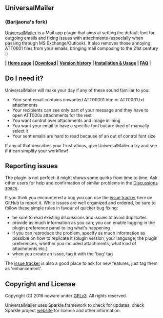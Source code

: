 UniversalMailer
---------------
### (Barijaona's fork)

[UniversalMailer][1] is a Mail.app plugin that aims at setting the default font for outgoing emails and fixing issues
with attachments (especially when passing through MS Exchange/Outlook). It also removes those annoying ATT0001 files from your emails, bringing mail composing to the 21st century :)

**|  [Home page][1] | [Download][2] | [Version history][3] | [Installation & Usage][4] | [FAQ][5] |**

Do I need it?
-------------

UniversalMailer will make your day if any of these sound familiar to you:
* Your sent email contains unwanted ATT00001.htm or ATT0001.txt attachments
* Your recipients can see only part of your message and they have to open ATT000x attachments for the rest
* You want control over attachments and image inlining
* You want your email to have a specific font but are tired of manually select it
* Your sent emails are hard to read because of an out of control font size

If any of that describes your frustrations, give UniversalMailer a try and see if it can simplify your workflow!

Reporting issues
------

The plugin is not perfect: it might shows some quirks from time to time. Ask other users for help and confirmation of similar problems in the [Discussions space][8].

If you think you encountered a bug you can use the [issue tracker][6] here on GitHub to report it. While issues are well organized and ordered, be sure to follow these simple rules in favour of quicker bug fixing:

* be sure to read existing discussions and issues to avoid duplicates
* provide as much information as you can; you can enable logging in the plugin preference panel to log what's happening
* if you can reproduce the problem, specify as much information as possible on how to replicate it (plugin version, your language, the plugin preferences, whether you included attachments, what kind of attachments etc.)
* when you create an issue, tag it with the 'bug' tag

The [issue tracker][6] is also a good place to ask for new features, just tag them as 'enhancement'.

Copyright and License
---------------------

Copyright (C) 2016 noware under [GPLv3](LICENSE). All rights reserved.

UniversalMailer uses Sparkle.framework to check for updates, check Sparkle project [website][7] for license and other information.


[1]: https://github.com/barijaona/UniversalMailer
[2]: https://github.com/barijaona/UniversalMailer/releases/latest
[3]: https://github.com/barijaona/UniversalMailer/releases
[4]: https://github.com/barijaona/UniversalMailer/wiki/Installation-&-Usage
[5]: https://github.com/barijaona/UniversalMailer/wiki/FAQ-(Frequently-asked-questions)
[6]: https://github.com/UniversalMailer/UniversalMailer/issues
[7]: https://sparkle-project.org
[8]: https://github.com/barijaona/UniversalMailer/discussions
